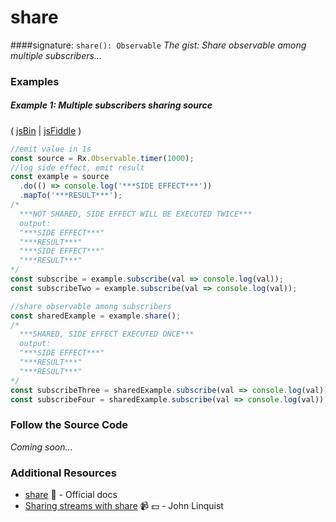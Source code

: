 # share
####signature: `share(): Observable`
*The gist: Share observable among multiple subscribers...*

### Examples

##### Example 1: Multiple subscribers sharing source

( [jsBin](http://jsbin.com/jobiyomari/1/edit?js,console) | [jsFiddle](https://jsfiddle.net/btroncone/Lmesxxaq/) )

```js
//emit value in 1s
const source = Rx.Observable.timer(1000);
//log side effect, emit result
const example = source
  .do(() => console.log('***SIDE EFFECT***'))
  .mapTo('***RESULT***');
/*
  ***NOT SHARED, SIDE EFFECT WILL BE EXECUTED TWICE***
  output: 
  "***SIDE EFFECT***"
  "***RESULT***"
  "***SIDE EFFECT***"
  "***RESULT***"
*/
const subscribe = example.subscribe(val => console.log(val));
const subscribeTwo = example.subscribe(val => console.log(val));

//share observable among subscribers
const sharedExample = example.share();
/*
  ***SHARED, SIDE EFFECT EXECUTED ONCE***
  output: 
  "***SIDE EFFECT***"
  "***RESULT***"
  "***RESULT***"
*/
const subscribeThree = sharedExample.subscribe(val => console.log(val));
const subscribeFour = sharedExample.subscribe(val => console.log(val));
```

### Follow the Source Code
*Coming soon...*


### Additional Resources
* [share](http://reactivex.io/rxjs/class/es6/Observable.js~Observable.html#instance-method-share) :newspaper: - Official docs
* [Sharing streams with share](https://egghead.io/lessons/rxjs-sharing-streams-with-share?course=step-by-step-async-javascript-with-rxjs) :video_camera: :dollar: - John Linquist
